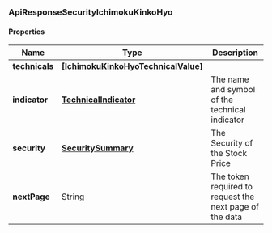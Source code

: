 
[//]: # (CLASS:ApiResponseSecurityIchimokuKinkoHyo)

[//]: # (KIND:object)

### ApiResponseSecurityIchimokuKinkoHyo

#### Properties

[//]: # (START_DEFINITION)

Name | Type | Description
------------ | ------------- | -------------
**technicals** | [**[IchimokuKinkoHyoTechnicalValue]**](IchimokuKinkoHyoTechnicalValue.md) |  &nbsp;
**indicator** | [**TechnicalIndicator**](TechnicalIndicator.md) | The name and symbol of the technical indicator &nbsp;
**security** | [**SecuritySummary**](SecuritySummary.md) | The Security of the Stock Price &nbsp;
**nextPage** | String | The token required to request the next page of the data &nbsp;

[//]: # (END_DEFINITION)


[//]: # (CONTAINED_CLASS:IchimokuKinkoHyoTechnicalValue)


[//]: # (CONTAINED_CLASS:TechnicalIndicator)


[//]: # (CONTAINED_CLASS:SecuritySummary)






